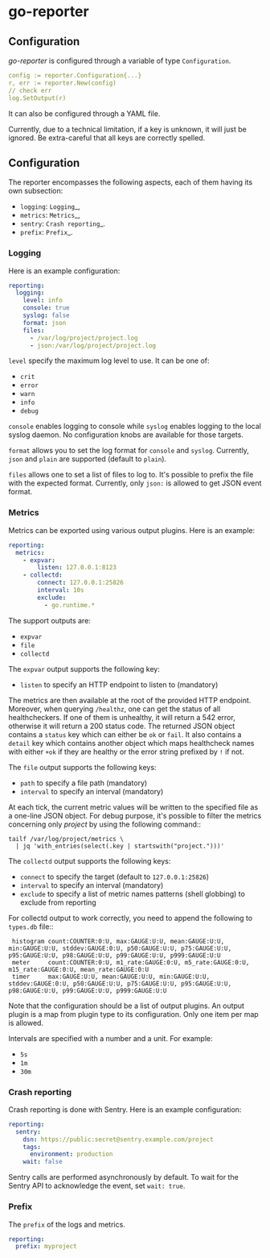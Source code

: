 # go-reporter

## Configuration

*go-reporter* is configured through a variable of type `Configuration`.

```yaml
config := reporter.Configuration{...}
r, err := reporter.New(config)
// check err
log.SetOutput(r)
```

It can also be configured through a YAML file.

Currently, due to a technical limitation, if a key is unknown, it will
just be ignored. Be extra-careful that all keys are correctly spelled.

## Configuration

The reporter encompasses the following aspects, each of them having its
own subsection:

 - ``logging``: `Logging`_,
 - ``metrics``: `Metrics`_,
 - ``sentry``: `Crash reporting`_.
 - ``prefix``: `Prefix`_.

### Logging

Here is an example configuration:

```yaml
reporting:
  logging:
    level: info
    console: true
    syslog: false
    format: json
    files:
      - /var/log/project/project.log
      - json:/var/log/project/project.log
```

``level`` specify the maximum log level to use. It can be one of:

 - ``crit``
 - ``error``
 - ``warn``
 - ``info``
 - ``debug``

``console`` enables logging to console while ``syslog`` enables
logging to the local syslog daemon. No configuration knobs are
available for those targets.

`format` allows you to set the log format for `console` and `syslog`. Currently, `json` and `plain` are supported (default to `plain`).

``files`` allows one to set a list of files to log to. It's possible
to prefix the file with the expected format. Currently, only ``json:``
is allowed to get JSON event format.

### Metrics

Metrics can be exported using various output plugins. Here is an example:

```yaml
reporting:
  metrics:
    - expvar:
        listen: 127.0.0.1:8123
    - collectd:
        connect: 127.0.0.1:25826
        interval: 10s
        exclude:
          - go.runtime.*
```

The support outputs are:

 - ``expvar``
 - ``file``
 - ``collectd``

The ``expvar`` output supports the following key:

 - ``listen`` to specify an HTTP endpoint to listen to (mandatory)

The metrics are then available at the root of the provided HTTP
endpoint. Moreover, when querying ``/healthz``, one can get the status
of all healthcheckers. If one of them is unhealthy, it will return a
542 error, otherwise it will return a 200 status code. The returned
JSON object contains a ``status`` key which can either be ``ok`` or
``fail``. It also contains a ``detail`` key which contains another
object which maps healthcheck names with either ``+ok`` if they are
healthy or the error string prefixed by ``!`` if not.

The ``file`` output supports the following keys:

 - ``path`` to specify a file path (mandatory)
 - ``interval`` to specify an interval (mandatory)

At each tick, the current metric values will be written to the
specified file as a one-line JSON object. For debug purpose, it's
possible to filter the metrics concerning only *project*
by using the following command::

    tailf /var/log/project/metrics \
      | jq 'with_entries(select(.key | startswith("project.")))'

The ``collectd`` output supports the following keys:

 - ``connect`` to specify the target (default to ``127.0.0.1:25826``)
 - ``interval`` to specify an interval (mandatory)
 - ``exclude`` to specify a list of metric names patterns (shell globbing) to exclude from reporting

For collectd output to work correctly, you need to append the
following to ``types.db`` file::

     histogram count:COUNTER:0:U, max:GAUGE:U:U, mean:GAUGE:U:U, min:GAUGE:U:U, stddev:GAUGE:0:U, p50:GAUGE:U:U, p75:GAUGE:U:U, p95:GAUGE:U:U, p98:GAUGE:U:U, p99:GAUGE:U:U, p999:GAUGE:U:U
     meter     count:COUNTER:0:U, m1_rate:GAUGE:0:U, m5_rate:GAUGE:0:U, m15_rate:GAUGE:0:U, mean_rate:GAUGE:0:U
     timer     max:GAUGE:U:U, mean:GAUGE:U:U, min:GAUGE:U:U, stddev:GAUGE:0:U, p50:GAUGE:U:U, p75:GAUGE:U:U, p95:GAUGE:U:U, p98:GAUGE:U:U, p99:GAUGE:U:U, p999:GAUGE:U:U

Note that the configuration should be a list of output plugins. An
output plugin is a map from plugin type to its configuration. Only one
item per map is allowed.

Intervals are specified with a number and a unit. For example:

 - ``5s``
 - ``1m``
 - ``30m``

### Crash reporting

Crash reporting is done with Sentry. Here is an example configuration:

```yaml
reporting:
  sentry:
    dsn: https://public:secret@sentry.example.com/project
    tags:
      environment: production
    wait: false
```

Sentry calls are performed asynchronously by default. To wait for the Sentry
API to acknowledge the event, set `wait: true`.

### Prefix

The ``prefix`` of the logs and metrics.

```yaml
reporting:
  prefix: myproject
```
